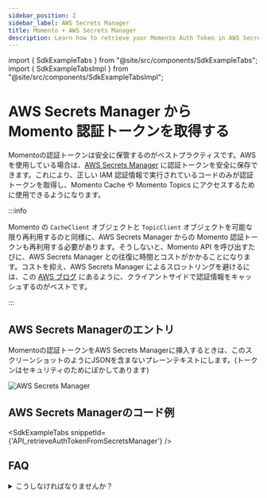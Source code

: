 ```yaml
---
sidebar_position: 2
sidebar_label: AWS Secrets Manager
title: Momento + AWS Secrets Manager
description: Learn how to retrieve your Momento Auth Token in AWS Secrets Manager.
---
```


import { SdkExampleTabs } from "@site/src/components/SdkExampleTabs";
import { SdkExampleTabsImpl } from "@site/src/components/SdkExampleTabsImpl";

# AWS Secrets Manager から Momento 認証トークンを取得する

Momentoの認証トークンは安全に保管するのがベストプラクティスです。AWS を使用している場合は、[AWS Secrets Manager](https://docs.aws.amazon.com/secretsmanager/latest/userguide/intro.html) に認証トークンを安全に保存できます。これにより、正しい IAM 認証情報で実行されているコードのみが認証トークンを取得し、Momento Cache や Momento Topics にアクセスするために使用できるようになります。

:::info

Momento の `CacheClient` オブジェクトと `TopicClient` オブジェクトを可能な限り再利用するのと同様に、AWS Secrets Manager からの Momento 認証トークンも再利用する必要があります。そうしないと、Momento API を呼び出すたびに、AWS Secrets Manager との往復に時間とコストがかかることになります。コストを抑え、AWS Secrets Manager によるスロットリングを避けるには、この [AWS ブログ](https://aws.amazon.com/blogs/security/use-aws-secrets-manager-client-side-caching-libraries-to-improve-the-availability-and-latency-of-using-your-secrets/) にあるように、クライアントサイドで認証情報をキャッシュするのがベストです。

:::

## AWS Secrets Managerのエントリ

Momentoの認証トークンをAWS Secrets Managerに挿入するときは、このスクリーンショットのようにJSONを含まないプレーンテキストにします。(トークンはセキュリティのためにぼかしてあります)

![AWS Secrets Manager](/img/aws-secrets-manager.png)

## AWS Secrets Managerのコード例

<SdkExampleTabs snippetId={'API_retrieveAuthTokenFromSecretsManager'} />

## FAQ

<details>
  <summary>こうしなければなりませんか？</summary>

  Momentoの認証トークンを環境変数やファイルに保存することはできますが、AWS Secrets Managerなどに保存するよりも安全ではないため、ベストプラクティスではありません。

</details>
